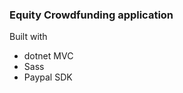 <h3>Equity Crowdfunding application</h3>
Built with
<ul>
  <li>dotnet MVC</li>
  <li>Sass</li>
  <li>Paypal SDK</li>
</ul>
